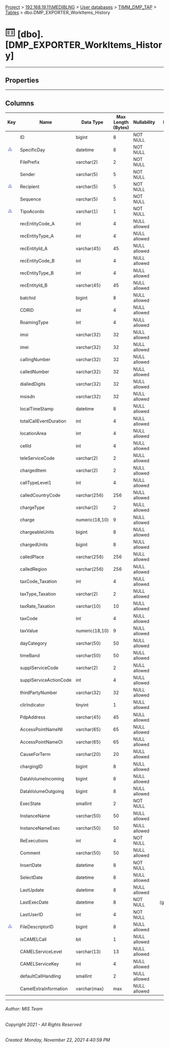 #### 

[Project](../../../../index.md) > [192.168.19.11\\MEDIBLNG](../../../index.md) > [User databases](../../index.md) > [TIMM_DMP_TAP](../index.md) > [Tables](Tables.md) > dbo.DMP_EXPORTER_WorkItems_History

# ![Tables](../../../../Images/Table32.png) [dbo].[DMP_EXPORTER_WorkItems_History]

---

## <a name="#properties"></a>Properties



---

## <a name="#columns"></a>Columns

| Key | Name | Data Type | Max Length (Bytes) | Nullability | Default |
|---|---|---|---|---|---|
|  | ID | bigint | 8 | NOT NULL |  |
| [![Indexes IX_SpecificDayRecipTipoAcordo](../../../../Images/Index.png)](#indexes) | SpecificDay | datetime | 8 | NOT NULL |  |
|  | FilePrefix | varchar(2) | 2 | NOT NULL |  |
|  | Sender | varchar(5) | 5 | NOT NULL |  |
| [![Indexes IX_SpecificDayRecipTipoAcordo](../../../../Images/Index.png)](#indexes) | Recipient | varchar(5) | 5 | NOT NULL |  |
|  | Sequence | varchar(5) | 5 | NOT NULL |  |
| [![Indexes IX_SpecificDayRecipTipoAcordo](../../../../Images/Index.png)](#indexes) | TipoAcordo | varchar(1) | 1 | NOT NULL |  |
|  | recEntityCode_A | int | 4 | NULL allowed |  |
|  | recEntityType_A | int | 4 | NULL allowed |  |
|  | recEntityId_A | varchar(45) | 45 | NULL allowed |  |
|  | recEntityCode_B | int | 4 | NULL allowed |  |
|  | recEntityType_B | int | 4 | NULL allowed |  |
|  | recEntityId_B | varchar(45) | 45 | NULL allowed |  |
|  | batchid | bigint | 8 | NULL allowed |  |
|  | CDRID | int | 4 | NULL allowed |  |
|  | RoamingType | int | 4 | NULL allowed |  |
|  | imsi | varchar(32) | 32 | NULL allowed |  |
|  | imei | varchar(32) | 32 | NULL allowed |  |
|  | callingNumber | varchar(32) | 32 | NULL allowed |  |
|  | calledNumber | varchar(32) | 32 | NULL allowed |  |
|  | dialledDigits | varchar(32) | 32 | NULL allowed |  |
|  | msisdn | varchar(32) | 32 | NULL allowed |  |
|  | localTimeStamp | datetime | 8 | NULL allowed |  |
|  | totalCallEventDuration | int | 4 | NULL allowed |  |
|  | locationArea | int | 4 | NULL allowed |  |
|  | cellId | int | 4 | NULL allowed |  |
|  | teleServiceCode | varchar(2) | 2 | NULL allowed |  |
|  | chargedItem | varchar(2) | 2 | NULL allowed |  |
|  | callTypeLevel1 | int | 4 | NULL allowed |  |
|  | calledCountryCode | varchar(256) | 256 | NULL allowed |  |
|  | chargeType | varchar(2) | 2 | NULL allowed |  |
|  | charge | numeric(18,10) | 9 | NULL allowed |  |
|  | chargeableUnits | bigint | 8 | NULL allowed |  |
|  | chargedUnits | bigint | 8 | NULL allowed |  |
|  | calledPlace | varchar(256) | 256 | NULL allowed |  |
|  | calledRegion | varchar(256) | 256 | NULL allowed |  |
|  | taxCode_Taxation | int | 4 | NULL allowed |  |
|  | taxType_Taxation | varchar(2) | 2 | NULL allowed |  |
|  | taxRate_Taxation | varchar(10) | 10 | NULL allowed |  |
|  | taxCode | int | 4 | NULL allowed |  |
|  | taxValue | numeric(18,10) | 9 | NULL allowed |  |
|  | dayCategory | varchar(50) | 50 | NULL allowed |  |
|  | timeBand | varchar(50) | 50 | NULL allowed |  |
|  | supplServiceCode | varchar(2) | 2 | NULL allowed |  |
|  | supplServiceActionCode | int | 4 | NULL allowed |  |
|  | thirdPartyNumber | varchar(32) | 32 | NULL allowed |  |
|  | clirIndicator | tinyint | 1 | NULL allowed |  |
|  | PdpAddress | varchar(45) | 45 | NULL allowed |  |
|  | AccessPointNameNI | varchar(65) | 65 | NULL allowed |  |
|  | AccessPointNameOI | varchar(65) | 65 | NULL allowed |  |
|  | CauseForTerm | varchar(20) | 20 | NULL allowed |  |
|  | chargingID | bigint | 8 | NULL allowed |  |
|  | DataVolumeIncoming | bigint | 8 | NULL allowed |  |
|  | DataVolumeOutgoing | bigint | 8 | NULL allowed |  |
|  | ExecState | smallint | 2 | NOT NULL |  |
|  | InstanceName | varchar(50) | 50 | NULL allowed |  |
|  | InstanceNameExec | varchar(50) | 50 | NULL allowed |  |
|  | ReExecutions | int | 4 | NOT NULL |  |
|  | Comment | varchar(50) | 50 | NULL allowed |  |
|  | InsertDate | datetime | 8 | NOT NULL |  |
|  | SelectDate | datetime | 8 | NULL allowed |  |
|  | LastUpdate | datetime | 8 | NULL allowed |  |
|  | LastExecDate | datetime | 8 | NOT NULL | (getdate()) |
|  | LastUserID | int | 4 | NOT NULL |  |
| [![Indexes IX_SpecificDayRecipTipoAcordo](../../../../Images/Index.png)](#indexes) | FileDescriptorID | bigint | 8 | NULL allowed |  |
|  | isCAMELCall | bit | 1 | NULL allowed |  |
|  | CAMELServiceLevel | varchar(13) | 13 | NULL allowed |  |
|  | CAMELServiceKey | int | 4 | NULL allowed |  |
|  | defaultCallHandling | smallint | 2 | NULL allowed |  |
|  | CamelExtraInformation | varchar(max) | max | NULL allowed |  |


---

###### Author:  MIS Team

###### Copyright 2021 - All Rights Reserved

###### Created: Monday, November 22, 2021 4:40:59 PM

